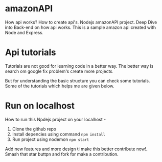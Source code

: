 # amazonAPI
How api works? How to create api's. Nodejs amazonAPI project. Deep Dive into Back-end on how api works. This is a sample amazon api created with Node and Express.

# Api tutorials

Tutorials are not good for learning code in a better way. The better way is search om google fix problem's create more projects. 

But for understanding the basic structure you can check some tutorials. Some of the tutorials which helps me are given below. 

# Run on localhost

How to run this Npdejs project on your localhost - 

1. Clone the github repo
2. Install depencies using command `npm install`
3. Run project using nodemon `npm start`

Add new features and more design ti make this better contribute now!. Smash that star buttpn and fork for make a contribution.

